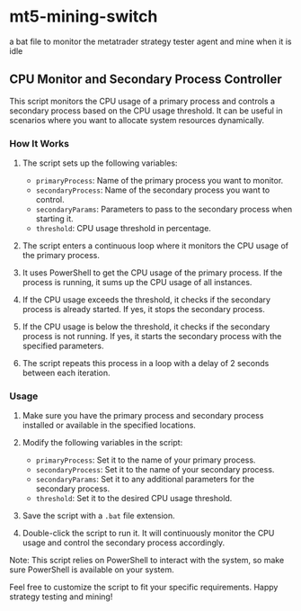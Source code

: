 # mt5-mining-switch
a bat file to monitor the metatrader strategy tester agent and mine when it is idle

## CPU Monitor and Secondary Process Controller

This script monitors the CPU usage of a primary process and controls a secondary process based on the CPU usage threshold. It can be useful in scenarios where you want to allocate system resources dynamically.

### How It Works

1. The script sets up the following variables:
   - `primaryProcess`: Name of the primary process you want to monitor.
   - `secondaryProcess`: Name of the secondary process you want to control.
   - `secondaryParams`: Parameters to pass to the secondary process when starting it.
   - `threshold`: CPU usage threshold in percentage.

2. The script enters a continuous loop where it monitors the CPU usage of the primary process.

3. It uses PowerShell to get the CPU usage of the primary process. If the process is running, it sums up the CPU usage of all instances.

4. If the CPU usage exceeds the threshold, it checks if the secondary process is already started. If yes, it stops the secondary process.

5. If the CPU usage is below the threshold, it checks if the secondary process is not running. If yes, it starts the secondary process with the specified parameters.

6. The script repeats this process in a loop with a delay of 2 seconds between each iteration.

### Usage

1. Make sure you have the primary process and secondary process installed or available in the specified locations.

2. Modify the following variables in the script:
   - `primaryProcess`: Set it to the name of your primary process.
   - `secondaryProcess`: Set it to the name of your secondary process.
   - `secondaryParams`: Set it to any additional parameters for the secondary process.
   - `threshold`: Set it to the desired CPU usage threshold.

3. Save the script with a `.bat` file extension.

4. Double-click the script to run it. It will continuously monitor the CPU usage and control the secondary process accordingly.

Note: This script relies on PowerShell to interact with the system, so make sure PowerShell is available on your system.

Feel free to customize the script to fit your specific requirements. Happy strategy testing and mining!
